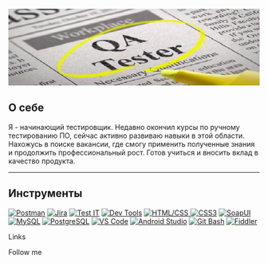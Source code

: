 ![Header](https://github.com/helg1985/helg1985/blob/main/assets/original1.jpg)

## О себе
Я - начинающий тестировщик. Недавно окончил курсы по ручному тестированию ПО, сейчас активно развиваю навыки в этой области. Нахожусь в поиске вакансии, где смогу применить полученные знания и продолжить профессиональный рост. Готов учиться и вносить вклад в качество продукта.

---

## Инструменты

[![Postman](https://img.shields.io/badge/Postman-FF6C37?style=for-the-badge&logo=postman&logoColor=white)](https://www.postman.com/)
[![Jira](https://img.shields.io/badge/Jira-0052CC?style=for-the-badge&logo=jira&logoColor=white)](https://www.atlassian.com/software/jira)
[![Test IT](https://img.shields.io/badge/Test_IT-2C2F33?style=for-the-badge&logo=testlio&logoColor=white)](https://testit.software/)
[![Dev Tools](https://img.shields.io/badge/Dev_Tools-4285F4?style=for-the-badge&logo=google-chrome&logoColor=white)](https://developer.chrome.com/docs/devtools/)
[![HTML/CSS](https://img.shields.io/badge/HTML5-E34F26?style=for-the-badge&logo=html5&logoColor=white) ![CSS3](https://img.shields.io/badge/CSS3-1572B6?style=for-the-badge&logo=css3&logoColor=white)](https://developer.mozilla.org/)
[![SoapUI](https://img.shields.io/badge/SoapUI-5C5C5C?style=for-the-badge&logo=postman&logoColor=white)](https://www.soapui.org/)
[![MySQL](https://img.shields.io/badge/MySQL-4479A1?style=for-the-badge&logo=mysql&logoColor=white)](https://www.mysql.com/)
[![PostgreSQL](https://img.shields.io/badge/PostgreSQL-4169E1?style=for-the-badge&logo=postgresql&logoColor=white)](https://www.postgresql.org/)
[![VS Code](https://img.shields.io/badge/VS_Code-007ACC?style=for-the-badge&logo=visual-studio-code&logoColor=white)](https://code.visualstudio.com/)
[![Android Studio](https://img.shields.io/badge/Android_Studio-3DDC84?style=for-the-badge&logo=android-studio&logoColor=white)](https://developer.android.com/studio)
[![Git Bash](https://img.shields.io/badge/Git_Bash-F05032?style=for-the-badge&logo=git&logoColor=white)](https://git-scm.com/)
[![Fiddler](https://img.shields.io/badge/Fiddler-8CC4D9?style=for-the-badge&logo=telerik&logoColor=black)](https://www.telerik.com/fiddler)


Links

Follow me
